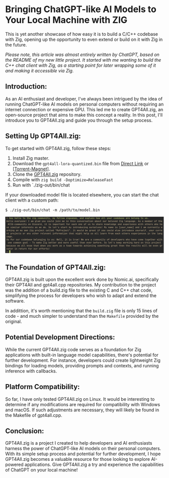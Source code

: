 # Bringing ChatGPT-like AI Models to Your Local Machine with ZIG

This is yet another showcase of how easy it is to build a C/C++ codebase with Zig, opening up the opportunity to even extend or build on it with Zig in the future.

_Please note, this article was almost entirely written by ChatGPT, based on the README of my new little project. It started with me wanting to build the C++ chat client with Zig, as a starting point for later wrapping some of it and making it accessible via Zig._


## Introduction:

As an AI enthusiast and developer, I've always been intrigued by the idea of running ChatGPT-like AI models on personal computers without requiring an internet connection or expensive GPU. This led me to create GPT4All.zig, an open-source project that aims to make this concept a reality. In this post, I'll introduce you to GPT4All.zig and guide you through the setup process.

## Setting Up GPT4All.zig:

To get started with GPT4All.zig, follow these steps:

1. Install Zig master. 
2. Download the `gpt4all-lora-quantized.bin` file from [Direct Link](https://the-eye.eu/public/AI/models/nomic-ai/gpt4all/gpt4all-lora-quantized.bin) or [[Torrent-Magnet]](https://tinyurl.com/gpt4all-lora-quantized).
3. Clone the [GPT4All.zig](https://github.com/renerocksai/gpt4all.zig) repository.
4. Compile with `zig build -Doptimize=ReleaseFast`
5. Run with `./zig-out/bin/chat

If your downloaded model file is located elsewhere, you can start the chat client with a custom path:

```shell
$ ./zig-out/bin/chat -m /path/to/model.bin
```

![](chat.png)

## The Foundation of GPT4All.zig:

GPT4All.zig is built upon the excellent work done by Nomic.ai, specifically their GPT4All and gpt4all.cpp repositories. My contribution to the project was the addition of a build.zig file to the existing C and C++ chat code, simplifying the process for developers who wish to adapt and extend the software.

In addittion, it's worth mentioning that the `build.zig` file is only 15 lines of code - and much simpler to understand than the `Makefile` provided by the original. 

## Potential Development Directions:

While the current GPT4All.zig code serves as a foundation for Zig applications with built-in language model capabilities, there's potential for further development. For instance, developers could create lightweight Zig bindings for loading models, providing prompts and contexts, and running inference with callbacks.

## Platform Compatibility:

So far, I have only tested GPT4All.zig on Linux. It would be interesting to determine if any modifications are required for compatibility with Windows and macOS. If such adjustments are necessary, they will likely be found in the Makefile of gpt4all.cpp.

## Conclusion:

GPT4All.zig is a project I created to help developers and AI enthusiasts harness the power of ChatGPT-like AI models on their personal computers. With its simple setup process and potential for further development, I hope GPT4All.zig becomes a valuable resource for those looking to explore AI-powered applications. Give GPT4All.zig a try and experience the capabilities of ChatGPT on your local machine!

